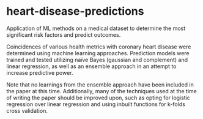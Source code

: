 # heart-disease-predictions
Application of ML methods on a medical dataset to determine the most significant risk factors and predict outcomes. 

Coincidences of various health metrics with coronary heart disease were determined using machine learning approaches. Prediction models were trained and tested utilizing naïve Bayes (gaussian and complement) and linear regression, as well as an ensemble approach in an attempt to increase predictive power. 

Note that no learnings from the ensemble approach have been included in the paper at this time. Additionally, many of the techniques used at the time of writing the paper should be improved upon, such as opting for logistic regression over linear regression and using inbuilt functions for k-folds cross validation. 
